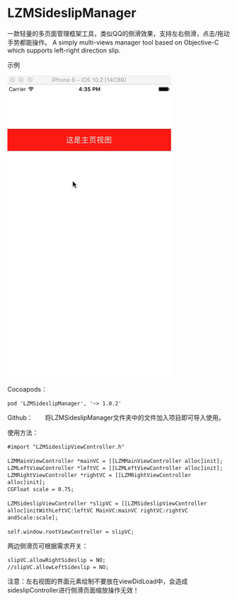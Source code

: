 # LZMSideslipManager
一款轻量的多页面管理框架工具，类似QQ的侧滑效果，支持左右侧滑，点击/拖动手势都能操作。
A simply multi-views manager tool based on Objective-C which supports left-right direction slip. 

示例

 ![image](https://github.com/JanmyLo/LZMSideslipManager/blob/master/LZMSideslipController/demo.gif)

Cocoapods：

    pod 'LZMSideslipManager', '~> 1.0.2'
   
Github：
    
   将LZMSideslipManager文件夹中的文件加入项目即可导入使用。
    
使用方法：

    #import "LZMSideslipViewController.h"

    LZMMainViewController *mainVC = [[LZMMainViewController alloc]init];
    LZMLeftViewController *leftVC = [[LZMLeftViewController alloc]init];
    LZMRightViewController *rightVC = [[LZMRightViewController alloc]init];
    CGFloat scale = 0.75;
   
    LZMSideslipViewController *slipVC = [[LZMSideslipViewController alloc]initWithLeftVC:leftVC MainVC:mainVC rightVC:rightVC andScale:scale];
    
    self.window.rootViewController = slipVC;
    
两边侧滑页可根据需求开关：
    
    slipVC.allowRightSideslip = NO;
    //slipVC.allowLeftSideslip = NO;
    
注意：左右视图的界面元素绘制不要放在viewDidLoad中，会造成sideslipController进行侧滑页面缩放操作无效！



